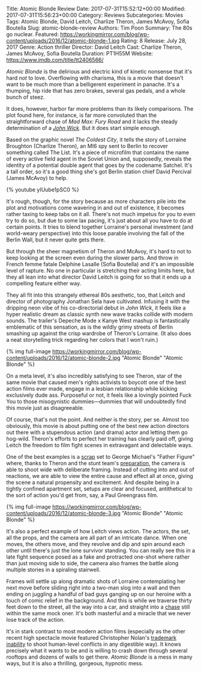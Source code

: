 Title: Atomic Blonde Review
Date: 2017-07-31T15:52:12+00:00
Modified: 2017-07-31T15:56:23+00:00
Category: Reviews
Subcategories: Movies
Tags: Atomic Blonde, David Leitch, Charlize Theron, James McAvoy, Sofia Boutella
Slug: atomic-blonde-review
Authors: Tim Poon
Summary: The 80s go nuclear.
Featured: https://workingmirror.com/blog/wp-content/uploads/2016/12/atomic-blonde-1.jpg
Rating: 8
Release: July 28, 2017
Genre: Action thriller
Director: David Leitch
Cast: Charlize Theron, James McAvoy, Sofia Boutella
Duration: PT1H55M
Website: https://www.imdb.com/title/tt2406566/

*Atomic Blonde* is the delirious and electric kind of kinetic nonsense that it's hard *not* to love. Overflowing with charisma, this is a movie that doesn't want to be much more than a belligerent experiment in panache. It's a thumping, hip ride that has zero brakes, several gas pedals, and a whole bunch of steez.

It does, however, harbor far more problems than its likely comparisons. The plot found here, for instance, is far more convoluted than the straightforward chase of *Mad Max: Fury Road* and it lacks the steady determination of a [*John Wick*](https://workingmirror.com/2017/02/13/john-wick-chapter-2-review/). But it does start simple enough.

Based on the graphic novel *The Coldest City*, it tells the story of Lorraine Broughton (Charlize Theron), an MI6 spy sent to Berlin to recover something called The List. It's a piece of microfilm that contains the name of every active field agent in the Soviet Union and, supposedly, reveals the identity of a potential double agent that goes by the codename Satchel. It's a tall order, so it's a good thing she's got Berlin station chief David Percival (James McAvoy) to help.

{% youtube yIUube1pSC0 %}

It's rough, though, for the story because as more characters pile into the plot and motivations come wavering in and out of existence, it becomes rather taxing to keep tabs on it all. There's not much impetus for you to even try to do so, but due to some lax pacing, it's just about all you have to do at certain points. It tries to blend together Lorraine's personal investment (and world-weary perspective) into this loose parable involving the fall of the Berlin Wall, but it never quite gets there.

But through the sheer magnetism of Theron and McAvoy, it's hard to not to keep looking at the screen even during the slower parts. And throw in French femme fatale Delphine Lasalle (Sofia Boutella) and it's an impossible level of rapture. No one in particular is stretching their acting limits here, but they all lean into what director David Leitch is going for so that it ends up a compelling feature either way.

They all fit into this strangely ethereal 80s aesthetic, too, that Leitch and director of photography Jonathan Sela have cultivated. Infusing it with the dripping neon vibe of his co-directorial debut in *John Wick*, it feels like a hyper realistic dream as classic synth new wave tracks collide with modern sounds. The trailer's Depeche Mode x Kanye West mashup is fantastically emblematic of this sensation, as is the wildly grimy streets of Berlin smashing up against the crisp wardrobe of Theron's Lorraine. (It also does a neat storytelling trick regarding her colors that I won't ruin.)

{% img full-image https://workingmirror.com/blog/wp-content/uploads/2016/12/atomic-blonde-2.jpg "Atomic Blonde" "Atomic Blonde" %}

On a meta level, it's also incredibly satisfying to see Theron, star of the same movie that caused men's rights activists to boycott one of the best action films ever made, engage in a lesbian relationship while kicking exclusively dude ass. Purposeful or not, it feels like a lovingly pointed Fuck You to those misogynistic dummies—dummies that will undoubtedly find this movie just as disagreeable.

Of course, that's not the point. And neither is the story, per se. Almost too obviously, this movie is about putting one of the best new action directors out there with a stupendous action (and drama) actor and letting them go hog-wild. Theron's efforts to perfect her training has clearly paid off, giving Leitch the freedom to film fight scenes in extravagant and delectable ways.

One of the best examples is a [scrap](https://www.youtube.com/watch?v=5rRo2Hi5Cxg) set to George Michael's "Father Figure" where, thanks to Theron and the stunt team's [preparation](https://www.instagram.com/p/BWaRyhpDNN-/), the camera is able to shoot wide with deliberate framing. Instead of cutting into and out of reactions, we are able to view the entire cause and effect all at once, giving the scene a natural propensity and excitement. And despite being in a tightly confined apartment set, setups are clear and focused, antithetical to the sort of action you'd get from, say, a Paul Greengrass film.

{% img full-image https://workingmirror.com/blog/wp-content/uploads/2016/12/atomic-blonde-3.jpg "Atomic Blonde" "Atomic Blonde" %}

It's also a perfect example of how Leitch views action. The actors, the set, all the props, and the camera are all part of an intricate dance. When one moves, the others move, and they revolve and dip and spin around each other until there's just the lone survivor standing. You can really see this in a late fight sequence posed as a fake and protracted one-shot where rather than just moving side to side, the camera also frames the battle along multiple stories in a spiraling stairwell.

Frames will settle up along dramatic shots of Lorraine contemplating her next move before sliding right into a two-man slog into a wall and then ending on juggling a handful of bad guys ganging up on our heroine with a touch of comic relief in the background. And this is while we traverse thirty feet down to the street, all the way into a car, and straight into a [chase](https://www.youtube.com/watch?v=Oh7svEBK6I8) still within the same mock oner. It's both masterful and a miracle that we never lose track of the action.

It's in stark contrast to most modern action films (especially as the other recent high spectacle movie featured Christopher Nolan's [trademark inability](https://workingmirror.com/2017/07/26/dunkirk-review/) to shoot human-level conflicts in any digestible way). It knows precisely what it wants to be and is willing to crash down through several rooftops and dozens of walls to get there. *Atomic Blonde* is a mess in many ways, but it is also a thrilling, gorgeous, hypnotic mess.
